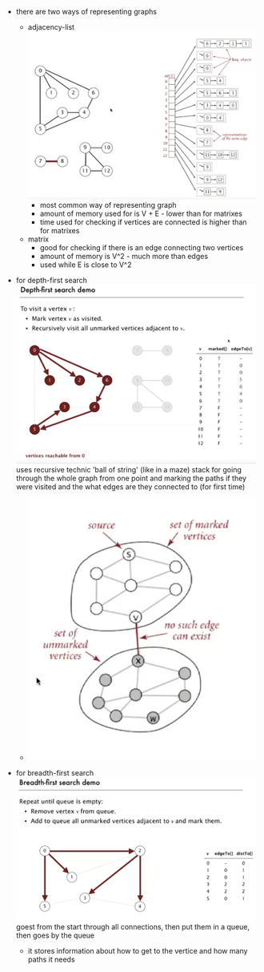 - there are two ways of representing graphs
  - adjacency-list ![](adjacency-list.png)
    - most common way of representing graph
    - amount of memory used for is V + E - lower than for matrixes
    - time used for checking if vertices are connected is higher than for matrixes
  - matrix
    - good for checking if there is an edge connecting two vertices
    - amount of memory is V^2 - much more than edges
    - used while E is close to V^2

- for depth-first search ![](depth-first%20search.png) uses recursive technic 'ball of string' (like in a maze) stack for going through the whole graph from one point and marking the paths if they were visited and the what edges are they connected to (for first time)
  - ![](non-searchable%20depth-first%20search.png)
- for breadth-first search ![](breadth-first%20search.png) goest from the start through all connections, then put them in a queue, then goes by the queue
  - it stores information about how to get to the vertice and how many paths it needs